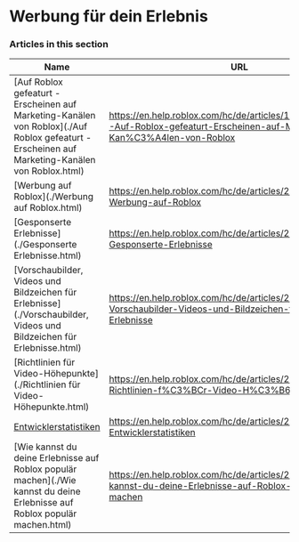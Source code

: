 # Werbung für dein Erlebnis  
### Articles in this section
Name|URL
-|-
[Auf Roblox gefeaturt - Erscheinen auf Marketing-Kanälen von Roblox](./Auf Roblox gefeaturt - Erscheinen auf Marketing-Kanälen von Roblox.html) |https://en.help.roblox.com/hc/de/articles/13265567553812-Auf-Roblox-gefeaturt-Erscheinen-auf-Marketing-Kan%C3%A4len-von-Roblox
[Werbung auf Roblox](./Werbung auf Roblox.html) |https://en.help.roblox.com/hc/de/articles/203313840-Werbung-auf-Roblox
[Gesponserte Erlebnisse](./Gesponserte Erlebnisse.html) |https://en.help.roblox.com/hc/de/articles/206455923-Gesponserte-Erlebnisse
[Vorschaubilder, Videos und Bildzeichen für Erlebnisse](./Vorschaubilder, Videos und Bildzeichen für Erlebnisse.html) |https://en.help.roblox.com/hc/de/articles/203314060-Vorschaubilder-Videos-und-Bildzeichen-f%C3%BCr-Erlebnisse
[Richtlinien für Video-Höhepunkte](./Richtlinien für Video-Höhepunkte.html) |https://en.help.roblox.com/hc/de/articles/203312520-Richtlinien-f%C3%BCr-Video-H%C3%B6hepunkte
[Entwicklerstatistiken](./Entwicklerstatistiken.html) |https://en.help.roblox.com/hc/de/articles/203314110-Entwicklerstatistiken
[Wie kannst du deine Erlebnisse auf Roblox populär machen](./Wie kannst du deine Erlebnisse auf Roblox populär machen.html) |https://en.help.roblox.com/hc/de/articles/203313420-Wie-kannst-du-deine-Erlebnisse-auf-Roblox-popul%C3%A4r-machen
